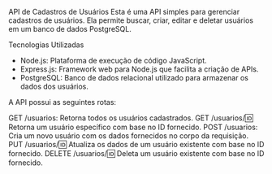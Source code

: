 API de Cadastros de Usuários
Esta é uma API simples para gerenciar cadastros de usuários. 
Ela permite buscar, criar, editar e deletar usuários em um banco de dados PostgreSQL.

Tecnologias Utilizadas
 - Node.js: Plataforma de execução de código JavaScript.
 - Express.js: Framework web para Node.js que facilita a criação de APIs.
 - PostgreSQL: Banco de dados relacional utilizado para armazenar os dados dos usuários.


A API possui as seguintes rotas:

GET /usuarios: Retorna todos os usuários cadastrados.
GET /usuarios/:id: Retorna um usuário específico com base no ID fornecido.
POST /usuarios: Cria um novo usuário com os dados fornecidos no corpo da requisição.
PUT /usuarios/:id: Atualiza os dados de um usuário existente com base no ID fornecido.
DELETE /usuarios/:id: Deleta um usuário existente com base no ID fornecido.
